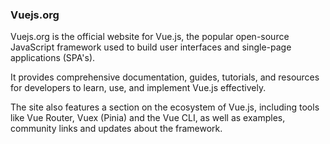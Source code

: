 ### Vuejs.org

Vuejs.org is the official website for Vue.js, the popular open-source JavaScript framework used to build user interfaces and single-page applications (SPA's). 


It provides comprehensive documentation, guides, tutorials, and resources for developers to learn, use, and implement Vue.js effectively. 


The site also features a section on the ecosystem of Vue.js, including tools like Vue Router, Vuex (Pinia) and the Vue CLI, as well as examples, community links and updates about the framework.

